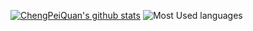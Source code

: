 [![ChengPeiQuan's github stats](https://github-readme-stats.vercel.app/api?username=chengpeiquan&theme=vue&show_icons=true&include_all_commits=true&count_private=true&hide_title=true&layout=compact&hide_border=true)](https://github.com/anuraghazra/github-readme-stats)
![Most Used languages](https://github-stats.liuli.lol/api/top-langs/?username=chengpeiquan&layout=compact&langs_count=10&hide_border=true)

<!--
### Hi there 👋

**chengpeiquan/chengpeiquan** is a ✨ _special_ ✨ repository because its `README.md` (this file) appears on your GitHub profile.

Here are some ideas to get you started:

- 🔭 I’m currently working on ...
- 🌱 I’m currently learning ...
- 👯 I’m looking to collaborate on ...
- 🤔 I’m looking for help with ...
- 💬 Ask me about ...
- 📫 How to reach me: ...
- 😄 Pronouns: ...
- ⚡ Fun fact: ...

参考文档：
https://github.com/anuraghazra/github-readme-stats/blob/master/docs/readme_cn.md
-->
